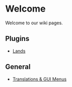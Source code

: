 # Welcome
Welcome to our wiki pages.

## Plugins
* [Lands](https://wiki.incredibleplugins.com/lands)

## General
* [Translations & GUI Menus](https://wiki.incredibleplugins.com/general)